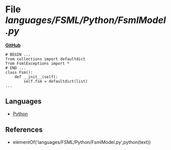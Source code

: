 # File _languages/FSML/Python/FsmlModel.py_
**[GitHub](https://github.com/softlang/yas/blob/master/languages/FSML/Python/FsmlModel.py)**
```
# BEGIN ...
from collections import defaultdict
from FsmlExceptions import *
# END ...
class Fsm():
    def __init__(self):
    	self.fsm = defaultdict(list)
...
```

## Languages
* [Python](../languages/Python.md)

## References
* elementOf('languages/FSML/Python/FsmlModel.py',python(text))
